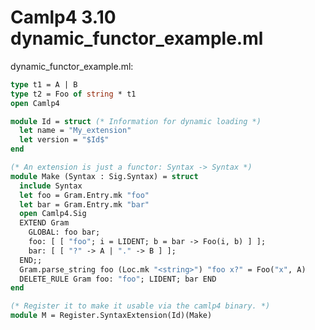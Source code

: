 <!-- ((! set title Camlp4 3.10  !)) ((! set learn !)) -->
<!-- ((! set center !)) -->

# Camlp4 3.10 dynamic_functor_example.ml
dynamic_functor_example.ml:

```ocaml
type t1 = A | B
type t2 = Foo of string * t1
open Camlp4

module Id = struct (* Information for dynamic loading *)
  let name = "My_extension"
  let version = "$Id$"
end

(* An extension is just a functor: Syntax -> Syntax *)
module Make (Syntax : Sig.Syntax) = struct
  include Syntax
  let foo = Gram.Entry.mk "foo"
  let bar = Gram.Entry.mk "bar"
  open Camlp4.Sig
  EXTEND Gram
    GLOBAL: foo bar;
    foo: [ [ "foo"; i = LIDENT; b = bar -> Foo(i, b) ] ];
    bar: [ [ "?" -> A | "." -> B ] ];
  END;;
  Gram.parse_string foo (Loc.mk "<string>") "foo x?" = Foo("x", A)
  DELETE_RULE Gram foo: "foo"; LIDENT; bar END
end

(* Register it to make it usable via the camlp4 binary. *)
module M = Register.SyntaxExtension(Id)(Make)

```

